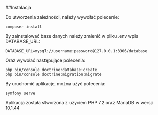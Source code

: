 ##Instalacja

Do utworzenia zależności, należy wywołać polecenie:
````
composer install
````
By zainstalować baze danych należy zmienić w pliku .env wpis DATABASE_URL:

````
DATABASE_URL=mysql://username:password@127.0.0.1:3306/database
````
Oraz wywołać następujące polecenia:
````
php bin/console doctrine:database:create
php bin/console doctrine:migration:migrate
````
By uruchomić aplikacje, można użyć polecenia:
````
symfony serve
````
Aplikacja została stworzona z użyciem PHP 7.2 oraz MariaDB w wersji 10.1.44